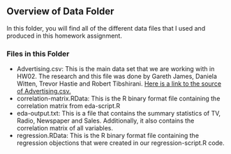 ## Overview of Data Folder

In this folder, you will find all of the different data files that I used and produced in this homework assignment. 

### Files in this Folder

* Advertising.csv: This is the main data set that we are working with in HW02. The research and this file was done by Gareth James, Daniela Witten, Trevor Hastie and Robert Tibshirani. [Here is a link to the source of Advertising.csv.](http://www-bcf.usc.edu/%7Egareth/ISL/Advertising.csv)
* correlation-matrix.RData: This is the R binary format file containing the correlation matrix from eda-script.R
* eda-output.txt: This is a file that contains the summary statistics of TV, Radio, Newspaper and Sales. Additionally, it also contains the correlation matrix of all variables.
* regression.RData: This is the R binary format file containing the regression objections that were created in our regression-script.R code.
